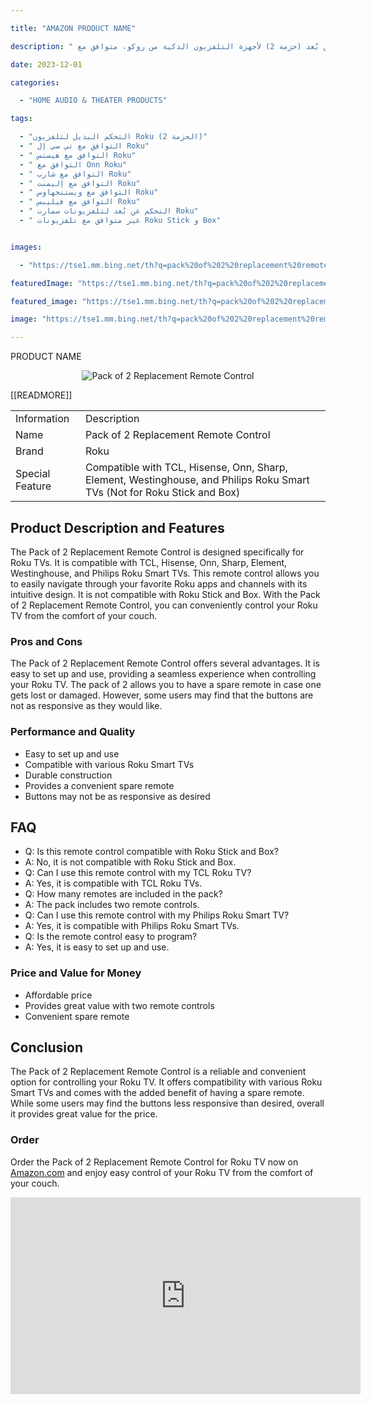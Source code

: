 ---
title: "AMAZON PRODUCT NAME"
description: " البديل الأمثل للتحكم عن بُعد (حزمة 2) لأجهزة التلفزيون الذكية من روكو، متوافق مع TCL Roku/Hisense Roku/Onn Roku/Sharp Roku/Element Roku/Westinghouse Roku/Philips Roku، غير متوافق مع أجهزة Roku Stick و Box. (ASIN=B09Z6Q2MLC، TAG= indrajaya-20)."
date: 2023-12-01
categories:
  - "HOME AUDIO & THEATER PRODUCTS"
tags:
  - "التحكم البديل لتلفزيون Roku (الحزمة 2)"
  - " التوافق مع تي سي إل Roku"
  - " التوافق مع هيسنس Roku"
  - " التوافق مع Onn Roku"
  - " التوافق مع شارب Roku"
  - " التوافق مع إليمنت Roku"
  - " التوافق مع ويستنجهاوس Roku"
  - " التوافق مع فيليبس Roku"
  - " التحكم عن بُعد لتلفزيونات سمارت Roku"
  - " غير متوافق مع تلفزيونات Roku Stick و Box"

images:
  - "https://tse1.mm.bing.net/th?q=pack%20of%202%20replacement%20remote%20control%20only%20for%20roku%20tv%20compatible%20for%20tcl%20roku%20hisense%20roku%20onn%20roku%20sharp%20roku%20element%20roku%20westinghouse%20roku%20philips%20roku%20smart%20tvs%20not%20for%20roku%20stick%20and%20box%20kode%20asin%20b09z6q2mlc%20tag%20indrajaya%2020"
featuredImage: "https://tse1.mm.bing.net/th?q=pack%20of%202%20replacement%20remote%20control%20only%20for%20roku%20tv%20compatible%20for%20tcl%20roku%20hisense%20roku%20onn%20roku%20sharp%20roku%20element%20roku%20westinghouse%20roku%20philips%20roku%20smart%20tvs%20not%20for%20roku%20stick%20and%20box%20kode%20asin%20b09z6q2mlc%20tag%20indrajaya%2020"
featured_image: "https://tse1.mm.bing.net/th?q=pack%20of%202%20replacement%20remote%20control%20only%20for%20roku%20tv%20compatible%20for%20tcl%20roku%20hisense%20roku%20onn%20roku%20sharp%20roku%20element%20roku%20westinghouse%20roku%20philips%20roku%20smart%20tvs%20not%20for%20roku%20stick%20and%20box%20kode%20asin%20b09z6q2mlc%20tag%20indrajaya%2020"
image: "https://tse1.mm.bing.net/th?q=pack%20of%202%20replacement%20remote%20control%20only%20for%20roku%20tv%20compatible%20for%20tcl%20roku%20hisense%20roku%20onn%20roku%20sharp%20roku%20element%20roku%20westinghouse%20roku%20philips%20roku%20smart%20tvs%20not%20for%20roku%20stick%20and%20box%20kode%20asin%20b09z6q2mlc%20tag%20indrajaya%2020"
---

PRODUCT NAME

<p><center><img alt="Pack of 2 Replacement Remote Control" src="https://tse1.mm.bing.net/th?q=image (Pack of 2) Replacement Remote Control Only for Roku TV, Compatible for TCL Roku/Hisense Roku/Onn Roku/Sharp Roku/Element Roku/Westinghouse Roku/Philips Roku Smart TVs (Not for Roku Stick and Box) (KODE ASIN=B09Z6Q2MLC, TAG=indrajaya-20)"/></center></p>

<table>

<tr>

<td>Information</td>

<td>Description</td>

</tr>

<tr>

<td>Name</td>

<td>Pack of 2 Replacement Remote Control</td>

</tr>

<tr>

<td>Brand</td>

 [[READMORE]] 



<td>Roku</td>

</tr>

<tr>

<td>Special Feature</td>

<td>Compatible with TCL, Hisense, Onn, Sharp, Element, Westinghouse, and Philips Roku Smart TVs (Not for Roku Stick and Box)</td>

</tr>

</table>

<h2>Product Description and Features</h2>

<p>The Pack of 2 Replacement Remote Control is designed specifically for Roku TVs. It is compatible with TCL, Hisense, Onn, Sharp, Element, Westinghouse, and Philips Roku Smart TVs. This remote control allows you to easily navigate through your favorite Roku apps and channels with its intuitive design. It is not compatible with Roku Stick and Box. With the Pack of 2 Replacement Remote Control, you can conveniently control your Roku TV from the comfort of your couch.</p>

<h3>Pros and Cons</h3>

<p>The Pack of 2 Replacement Remote Control offers several advantages. It is easy to set up and use, providing a seamless experience when controlling your Roku TV. The pack of 2 allows you to have a spare remote in case one gets lost or damaged. However, some users may find that the buttons are not as responsive as they would like.</p>

<h3>Performance and Quality</h3>

<ul>

<li>Easy to set up and use</li>

<li>Compatible with various Roku Smart TVs</li>

<li>Durable construction</li>

<li>Provides a convenient spare remote</li>

<li>Buttons may not be as responsive as desired</li>

</ul>

<h2>FAQ</h2>

<ul>

<li>Q: Is this remote control compatible with Roku Stick and Box?</li>

<li>A: No, it is not compatible with Roku Stick and Box.</li>

<li>Q: Can I use this remote control with my TCL Roku TV?</li>

<li>A: Yes, it is compatible with TCL Roku TVs.</li>

<li>Q: How many remotes are included in the pack?</li>

<li>A: The pack includes two remote controls.</li>

<li>Q: Can I use this remote control with my Philips Roku Smart TV?</li>

<li>A: Yes, it is compatible with Philips Roku Smart TVs.</li>

<li>Q: Is the remote control easy to program?</li>

<li>A: Yes, it is easy to set up and use.</li>

</ul>

<h3>Price and Value for Money</h3>

<ul>

<li>Affordable price</li>

<li>Provides great value with two remote controls</li>

<li>Convenient spare remote</li>

</ul>

<h2>Conclusion</h2>

<p>The Pack of 2 Replacement Remote Control is a reliable and convenient option for controlling your Roku TV. It offers compatibility with various Roku Smart TVs and comes with the added benefit of having a spare remote. While some users may find the buttons less responsive than desired, overall it provides great value for the price.</p>

<h3>Order</h3>

<p>Order the Pack of 2 Replacement Remote Control for Roku TV now on <a href="https://www.amazon.com/dp/B09Z6Q2MLC/?tag=indrajaya-20">Amazon.com</a> and enjoy easy control of your Roku TV from the comfort of your couch.</p>

<iframe width="560" height="315" src="https://www.youtube.com/embed/VQRXGKtQWXw" title="(Pack Of 2) Replacement Remote Control Only For Roku Tv, Compatible For Tcl Roku/Hisense Roku/Onn Roku/Sharp Roku/Element Roku/Westinghouse Roku/Philips Roku Smart Tvs (Not For Roku Stick And Box) (Kode Asin=B09Z6Q2Mlc, Tag=Indrajaya-20)" frameborder="0" allow="accelerometer; autoplay; clipboard-write; encrypted-media; gyroscope; picture-in-picture; web-share" allowfullscreen></iframe>